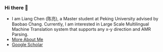 ### Hi there 👋

- I am Liang Chen (陈亮), a Master student at Peking University advised by Baobao Chang. Currently, I am interested in Large Scale Multilingual Machine Translation system that supports any x-y direction and AMR Parsing.
- [More About Me](https://chenllliang.github.io/about/)
- [Google Scholar](https://scholar.google.com/citations?user=lMKPaTYAAAAJ&hl=en)


